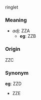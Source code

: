 ringlet
### Meaning
+ _adj_: ZZA
    + __eg__: ZZB

### Origin

ZZC

### Synonym

__eg__: ZZD

+ ZZE


